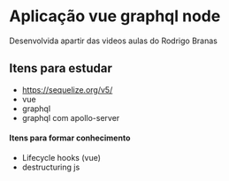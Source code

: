 # Aplicação vue graphql node

Desenvolvida apartir das videos aulas do Rodrigo Branas 


## Itens para estudar 
* https://sequelize.org/v5/
* vue
* graphql
* graphql com apollo-server

#### Itens para formar conhecimento
* Lifecycle hooks (vue)
* destructuring js
